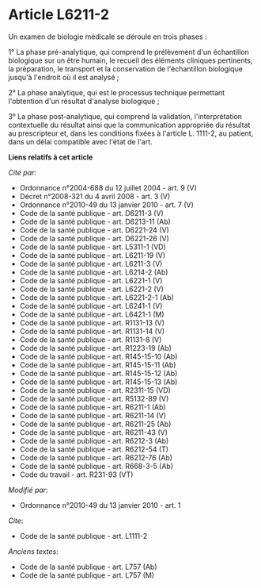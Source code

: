 # Article L6211-2

Un examen de biologie médicale se déroule en trois phases : 

1° La phase pré-analytique, qui comprend le prélèvement d'un échantillon biologique sur un être humain, le recueil des
éléments cliniques pertinents, la préparation, le transport et la conservation de l'échantillon biologique jusqu'à l'endroit
où il est analysé ; 

2° La phase analytique, qui est le processus technique permettant l'obtention d'un résultat d'analyse biologique ; 

3° La phase post-analytique, qui comprend la validation, l'interprétation contextuelle du résultat ainsi que la communication
appropriée du résultat au prescripteur et, dans les conditions fixées à l'article L. 1111-2, au patient, dans un délai
compatible avec l'état de l'art.

**Liens relatifs à cet article**

_Cité par_:

  - Ordonnance n°2004-688 du 12 juillet 2004 - art. 9 (V)
  - Décret n°2008-321 du 4 avril 2008 - art. 3 (V)
  - Ordonnance n°2010-49 du 13 janvier 2010 - art. 7 (V)
  - Code de la santé publique - art. D6211-3 (V)
  - Code de la santé publique - art. D6213-11 (Ab)
  - Code de la santé publique - art. D6221-24 (V)
  - Code de la santé publique - art. D6221-26 (V)
  - Code de la santé publique - art. L5311-1 (VD)
  - Code de la santé publique - art. L6211-19 (V)
  - Code de la santé publique - art. L6211-3 (V)
  - Code de la santé publique - art. L6214-2 (Ab)
  - Code de la santé publique - art. L6221-1 (V)
  - Code de la santé publique - art. L6221-2 (V)
  - Code de la santé publique - art. L6221-2-1 (Ab)
  - Code de la santé publique - art. L6241-1 (V)
  - Code de la santé publique - art. L6421-1 (M)
  - Code de la santé publique - art. R1131-13 (V)
  - Code de la santé publique - art. R1131-14 (V)
  - Code de la santé publique - art. R1131-8 (V)
  - Code de la santé publique - art. R1223-19 (Ab)
  - Code de la santé publique - art. R145-15-10 (Ab)
  - Code de la santé publique - art. R145-15-11 (Ab)
  - Code de la santé publique - art. R145-15-12 (Ab)
  - Code de la santé publique - art. R145-15-13 (Ab)
  - Code de la santé publique - art. R2311-15 (VD)
  - Code de la santé publique - art. R5132-89 (V)
  - Code de la santé publique - art. R6211-1 (Ab)
  - Code de la santé publique - art. R6211-14 (V)
  - Code de la santé publique - art. R6211-25 (Ab)
  - Code de la santé publique - art. R6211-43 (V)
  - Code de la santé publique - art. R6212-3 (Ab)
  - Code de la santé publique - art. R6212-54 (T)
  - Code de la santé publique - art. R6212-76 (Ab)
  - Code de la santé publique - art. R668-3-5 (Ab)
  - Code du travail - art. R231-93 (VT)

_Modifié par_:

  - Ordonnance n°2010-49 du 13 janvier 2010 - art. 1

_Cite_:

  - Code de la santé publique - art. L1111-2

_Anciens textes_:

  - Code de la santé publique - art. L757 (Ab)
  - Code de la santé publique - art. L757 (M)
